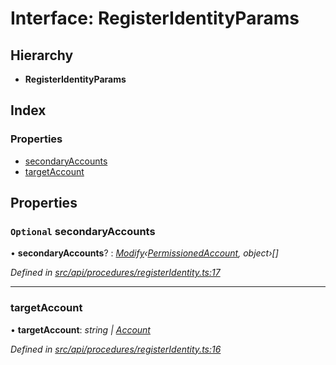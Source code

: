 # Interface: RegisterIdentityParams

## Hierarchy

* **RegisterIdentityParams**

## Index

### Properties

* [secondaryAccounts](registeridentityparams.md#optional-secondaryaccounts)
* [targetAccount](registeridentityparams.md#targetaccount)

## Properties

### `Optional` secondaryAccounts

• **secondaryAccounts**? : *[Modify](../globals.md#modify)‹[PermissionedAccount](permissionedaccount.md), object›[]*

*Defined in [src/api/procedures/registerIdentity.ts:17](https://github.com/PolymathNetwork/polymesh-sdk/blob/31a16a34/src/api/procedures/registerIdentity.ts#L17)*

___

###  targetAccount

• **targetAccount**: *string | [Account](../classes/account.md)*

*Defined in [src/api/procedures/registerIdentity.ts:16](https://github.com/PolymathNetwork/polymesh-sdk/blob/31a16a34/src/api/procedures/registerIdentity.ts#L16)*
